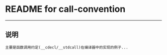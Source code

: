 # **README for call-convention** #
***


## **说明** ##
    主要是函数调用约定(__cdecl/__stdcall)在编译器中的实现的例子...
